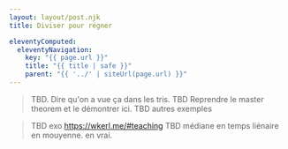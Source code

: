 ```yaml
---
layout: layout/post.njk
title: Diviser pour régner

eleventyComputed:
  eleventyNavigation:
    key: "{{ page.url }}"
    title: "{{ title | safe }}"
    parent: "{{ '../' | siteUrl(page.url) }}"
---
```



> TBD. Dire qu'on a vue ça dans les tris. 
> TBD Reprendre le master theorem et le démontrer ici. 
> TBD autres exemples 

> TBD exo <https://wkerl.me/#teaching>
> TBD médiane en temps liénaire en mouyenne. en vrai.
